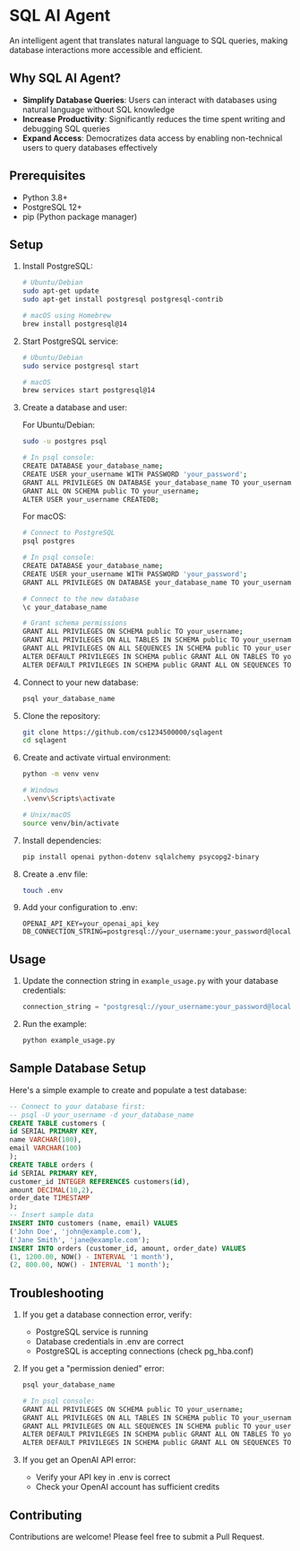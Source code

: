 # SQL AI Agent

An intelligent agent that translates natural language to SQL queries, making database interactions more accessible and efficient.

## Why SQL AI Agent?

- **Simplify Database Queries**: Users can interact with databases using natural language without SQL knowledge
- **Increase Productivity**: Significantly reduces the time spent writing and debugging SQL queries
- **Expand Access**: Democratizes data access by enabling non-technical users to query databases effectively

## Prerequisites

- Python 3.8+
- PostgreSQL 12+
- pip (Python package manager)

## Setup

1. Install PostgreSQL:
   ```bash
   # Ubuntu/Debian
   sudo apt-get update
   sudo apt-get install postgresql postgresql-contrib

   # macOS using Homebrew
   brew install postgresql@14
   ```

2. Start PostgreSQL service:
   ```bash
   # Ubuntu/Debian
   sudo service postgresql start

   # macOS
   brew services start postgresql@14
   ```

3. Create a database and user:
   
   For Ubuntu/Debian:
   ```bash
   sudo -u postgres psql

   # In psql console:
   CREATE DATABASE your_database_name;
   CREATE USER your_username WITH PASSWORD 'your_password';
   GRANT ALL PRIVILEGES ON DATABASE your_database_name TO your_username;
   GRANT ALL ON SCHEMA public TO your_username;
   ALTER USER your_username CREATEDB;
   ```

   For macOS:
   ```bash
   # Connect to PostgreSQL
   psql postgres

   # In psql console:
   CREATE DATABASE your_database_name;
   CREATE USER your_username WITH PASSWORD 'your_password';
   GRANT ALL PRIVILEGES ON DATABASE your_database_name TO your_username;
   
   # Connect to the new database
   \c your_database_name
   
   # Grant schema permissions
   GRANT ALL PRIVILEGES ON SCHEMA public TO your_username;
   GRANT ALL PRIVILEGES ON ALL TABLES IN SCHEMA public TO your_username;
   GRANT ALL PRIVILEGES ON ALL SEQUENCES IN SCHEMA public TO your_username;
   ALTER DEFAULT PRIVILEGES IN SCHEMA public GRANT ALL ON TABLES TO your_username;
   ALTER DEFAULT PRIVILEGES IN SCHEMA public GRANT ALL ON SEQUENCES TO your_username;
   ```

4. Connect to your new database:
   ```bash
   psql your_database_name
   ```

5. Clone the repository:
   ```bash
   git clone https://github.com/cs1234500000/sqlagent
   cd sqlagent
   ```

6. Create and activate virtual environment:
   ```bash
   python -m venv venv
   
   # Windows
   .\venv\Scripts\activate
   
   # Unix/macOS
   source venv/bin/activate
   ```

7. Install dependencies:
   ```bash
   pip install openai python-dotenv sqlalchemy psycopg2-binary
   ```

8. Create a .env file:
   ```bash
   touch .env
   ```

9. Add your configuration to .env:
   ```
   OPENAI_API_KEY=your_openai_api_key
   DB_CONNECTION_STRING=postgresql://your_username:your_password@localhost:5432/your_database_name
   ```

## Usage

1. Update the connection string in `example_usage.py` with your database credentials:
   ```python
   connection_string = "postgresql://your_username:your_password@localhost:5432/your_database_name"
   ```

2. Run the example:
   ```bash
   python example_usage.py
   ```

## Sample Database Setup

Here's a simple example to create and populate a test database:

```sql
-- Connect to your database first:
-- psql -U your_username -d your_database_name
CREATE TABLE customers (
id SERIAL PRIMARY KEY,
name VARCHAR(100),
email VARCHAR(100)
);
CREATE TABLE orders (
id SERIAL PRIMARY KEY,
customer_id INTEGER REFERENCES customers(id),
amount DECIMAL(10,2),
order_date TIMESTAMP
);
-- Insert sample data
INSERT INTO customers (name, email) VALUES
('John Doe', 'john@example.com'),
('Jane Smith', 'jane@example.com');
INSERT INTO orders (customer_id, amount, order_date) VALUES
(1, 1200.00, NOW() - INTERVAL '1 month'),
(2, 800.00, NOW() - INTERVAL '1 month');
```


## Troubleshooting

1. If you get a database connection error, verify:
   - PostgreSQL service is running
   - Database credentials in .env are correct
   - PostgreSQL is accepting connections (check pg_hba.conf)

2. If you get a "permission denied" error:
   ```bash
   psql your_database_name
   
   # In psql console:
   GRANT ALL PRIVILEGES ON SCHEMA public TO your_username;
   GRANT ALL PRIVILEGES ON ALL TABLES IN SCHEMA public TO your_username;
   GRANT ALL PRIVILEGES ON ALL SEQUENCES IN SCHEMA public TO your_username;
   ALTER DEFAULT PRIVILEGES IN SCHEMA public GRANT ALL ON TABLES TO your_username;
   ALTER DEFAULT PRIVILEGES IN SCHEMA public GRANT ALL ON SEQUENCES TO your_username;
   ```

3. If you get an OpenAI API error:
   - Verify your API key in .env is correct
   - Check your OpenAI account has sufficient credits

## Contributing

Contributions are welcome! Please feel free to submit a Pull Request.